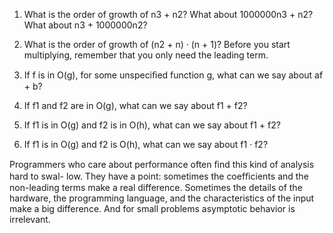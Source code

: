 1. What is the order of growth of n3 + n2? What about 1000000n3 + n2? What about n3 + 1000000n2?

2. What is the order of growth of (n2 + n) · (n + 1)? Before you start multiplying, remember that you only need the leading term.

3. If f is in O(g), for some unspeciﬁed function g, what can we say about af + b?

4. If f1 and f2 are in O(g), what can we say about f1 + f2?

5. If f1 is in O(g) and f2 is in O(h), what can we say about f1 + f2?

6. If f1 is in O(g) and f2 is O(h), what can we say about f1 · f2?

Programmers who care about performance often ﬁnd this kind of analysis hard to swal- low. They have a point: sometimes the coefﬁcients and the non-leading terms make a real difference. Sometimes the details of the hardware, the programming language, and the characteristics of the input make a big difference. And for small problems asymptotic behavior is irrelevant.